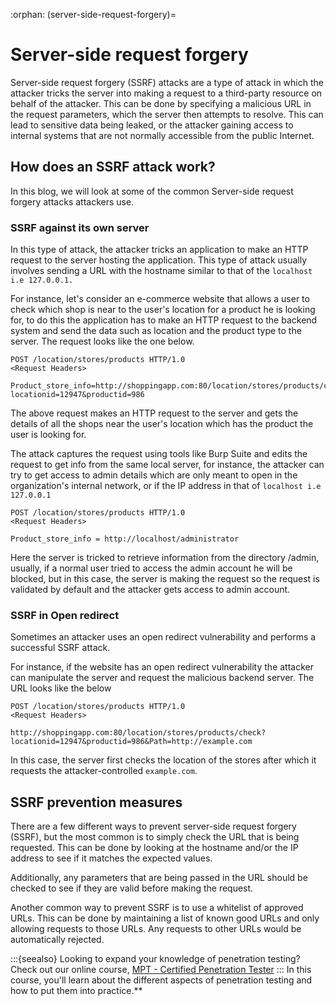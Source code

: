 :orphan:
(server-side-request-forgery)=

# Server-side request forgery

Server-side request forgery (SSRF) attacks are a type of attack in which the attacker tricks the server into making a request to a third-party resource on behalf of the attacker. This can be done by specifying a malicious URL in the request parameters, which the server then attempts to resolve. This can lead to sensitive data being leaked, or the attacker gaining access to internal systems that are not normally accessible from the public Internet.

## How does an SSRF attack work?

In this blog, we will look at some of the common Server-side request forgery attacks attackers use.

### SSRF against its own server

In this type of attack, the attacker tricks an application to make an HTTP request to the server hosting the application. This type of attack usually involves sending a URL with the hostname similar to that of the `localhost i.e 127.0.0.1.`

For instance, let's consider an e-commerce website that allows a user to check which shop is near to the user's location for a product he is looking for, to do this the application has to make an HTTP request to the backend system and send the data such as location and the product type to the server. The request looks like the one below.

```
POST /location/stores/products HTTP/1.0
<Request Headers>

Product_store_info=http://shoppingapp.com:80/location/stores/products/check?locationid=12947&productid=986
```

The above request makes an HTTP request to the server and gets the details of all the shops near the user's location which has the product the user is looking for.

The attack captures the request using tools like Burp Suite and edits the request to get info from the same local server, for instance, the attacker can try to get access to admin details which are only meant to open in the organization's internal network, or if the IP address in that of `localhost i.e 127.0.0.1 `

```
POST /location/stores/products HTTP/1.0
<Request Headers>

Product_store_info = http://localhost/administrator
```

Here the server is tricked to retrieve information from the directory /admin, usually, if a normal user tried to access the admin account he will be blocked, but in this case, the server is making the request so the request is validated by default and the attacker gets access to admin account.

### SSRF in Open redirect

Sometimes an attacker uses an open redirect vulnerability and performs a successful SSRF attack.

For instance, if the website has an open redirect vulnerability the attacker can manipulate the server and request the malicious backend server. The URL looks like the below

```
POST /location/stores/products HTTP/1.0
<Request Headers>

http://shoppingapp.com:80/location/stores/products/check?locationid=12947&productid=986&Path=http://example.com
```

In this case, the server first checks the location of the stores after which it requests the attacker-controlled `example.com`.

## SSRF prevention measures

There are a few different ways to prevent server-side request forgery (SSRF), but the most common is to simply check the URL that is being requested. This can be done by looking at the hostname and/or the IP address to see if it matches the expected values.

Additionally, any parameters that are being passed in the URL should be checked to see if they are valid before making the request.

Another common way to prevent SSRF is to use a whitelist of approved URLs. This can be done by maintaining a list of known good URLs and only allowing requests to those URLs. Any requests to other URLs would be automatically rejected.

:::{seealso}
Looking to expand your knowledge of penetration testing? Check out our online course, [MPT - Certified Penetration Tester](https://www.mosse-institute.com/certifications/mpt-certified-penetration-tester.html)
::: In this course, you'll learn about the different aspects of penetration testing and how to put them into practice.**
